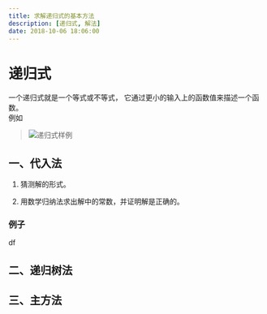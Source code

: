 ```yaml
---
title: 求解递归式的基本方法
description: [递归式, 解法]
date: 2018-10-06 18:06:00
---
```


# 递归式

一个递归式就是一个等式或不等式，
它通过更小的输入上的函数值来描述一个函数。  
例如
> ![递归式样例][1]

## 一、代入法

1. 猜测解的形式。  

2. 用数学归纳法求出解中的常数，并证明解是正确的。  

### 例子

df

## 二、递归树法

## 三、主方法

[1]: https://xchens-1254410906.cos.ap-shanghai.myqcloud.com/assets/images/dts_exp.png
